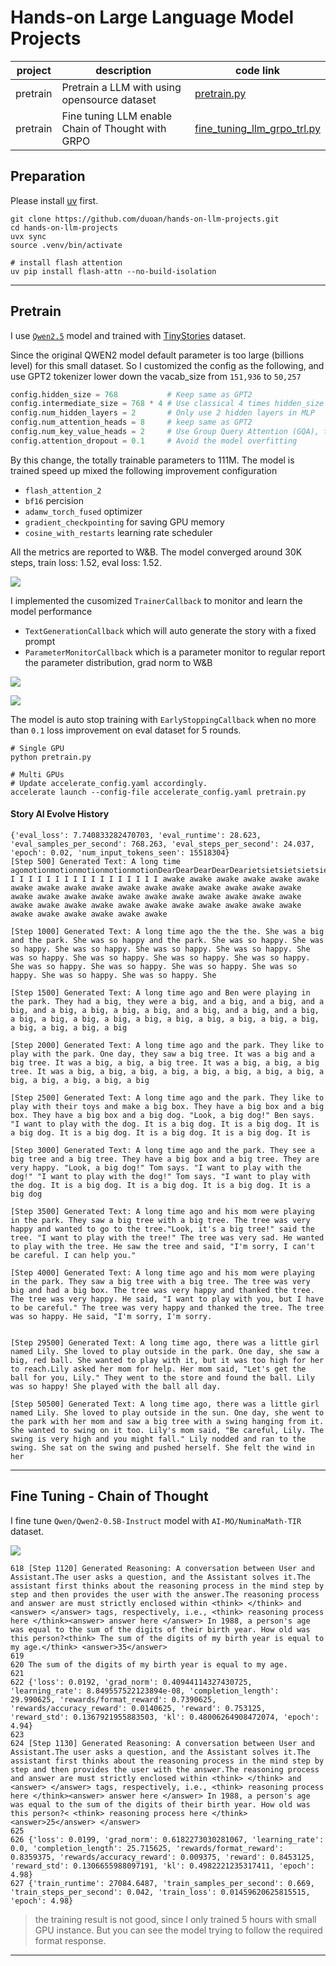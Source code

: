 # Hands-on Large Language Model Projects

| project  | description                                  | code link                    |
| -------- | -------------------------------------------- | ---------------------------- |
| pretrain | Pretrain a LLM with using opensource dataset | [pretrain.py](./pretrain.py) |
| pretrain | Fine tuning LLM enable Chain of Thought with GRPO | [fine_tuning_llm_grpo_trl.py](./fine_tuning_llm_grpo_trl.py) |



## Preparation
Please install [uv](https://github.com/astral-sh/uv) first.
```
git clone https://github.com/duoan/hands-on-llm-projects.git
cd hands-on-llm-projects
uvx sync
source .venv/bin/activate

# install flash attention
uv pip install flash-attn --no-build-isolation

```
---

## Pretrain

I use [`Qwen2.5`](https://huggingface.co/docs/transformers/en/model_doc/qwen2) model and trained with [TinyStories](https://huggingface.co/datasets/roneneldan/TinyStories) dataset. 

Since the original QWEN2 model default parameter is too large (billions level) for this small dataset. So I customized the config as the following, and use GPT2 tokenizer lower down the vacab_size from `151,936` to `50,257`
```python
config.hidden_size = 768           # Keep same as GPT2
config.intermediate_size = 768 * 4 # Use classical 4 times hidden_size
config.num_hidden_layers = 2       # Only use 2 hidden layers in MLP
config.num_attention_heads = 8     # keep same as GPT2
config.num_key_value_heads = 2     # Use Group Query Attention (GQA), to reduce the calculation complixity
config.attention_dropout = 0.1     # Avoid the model overfitting
```

By this change, the totally trainable parameters to 111M. The model is trained speed up mixed the following improvement configuration
- `flash_attention_2` 
- `bf16` percision
- `adamw_torch_fused` optimizer
- `gradient_checkpointing` for saving GPU memory
- `cosine_with_restarts` learning rate scheduler


All the metrics are reported to W&B. The model converged around 30K steps, train loss: 1.52, eval loss: 1.52.

![](./images/loss.png)

I implemented the cusomized `TrainerCallback` to monitor and learn the model performance
- `TextGenerationCallback` which will auto generate the story with a fixed prompt
- `ParameterMonitorCallback` which is a parameter monitor to regular report the parameter distribution, grad norm to W&B

![](./images/param_dist.png)

![](./images/param_grad_norm.png)


The model is auto stop training with `EarlyStoppingCallback` when no more than `0.1` loss improvement on eval dataset for 5 rounds. 


```
# Single GPU
python pretrain.py

# Multi GPUs
# Update accelerate_config.yaml accordingly.
accelerate launch --config-file accelerate_config.yaml pretrain.py
```

#### Story AI Evolve History
```
{'eval_loss': 7.740833282470703, 'eval_runtime': 28.623, 'eval_samples_per_second': 768.263, 'eval_steps_per_second': 24.037, 'epoch': 0.02, 'num_input_tokens_seen': 15518304} 
[Step 500] Generated Text: A long time agomotionmotionmotionmotionmotionDearDearDearDearDearietsietsietsietsietsietsElseElseElseElseElseElseElseElseElseElseElseElseElseElseElseElseElseElse I I I I I I I I I I I I I I I I I awake awake awake awake awake awake awake awake awake awake awake awake awake awake awake awake awake awake awake awake awake awake awake awake awake awake awake awake awake awake awake awake awake awake awake awake awake awake awake awake awake awake awake awake awake

[Step 1000] Generated Text: A long time ago the the the. She was a big and the park. She was so happy and the park. She was so happy. She was so happy. She was so happy. She was so happy. She was so happy. She was so happy. She was so happy. She was so happy. She was so happy. She was so happy. She was so happy. She was so happy. She was so happy. She was so happy. She was so happy. She

[Step 1500] Generated Text: A long time ago and Ben were playing in the park. They had a big, they were a big, and a big, and a big, and a big, and a big, a big, a big, a big, and a big, and a big, and a big, a big, a big, a big, a big, a big, a big, a big, a big, a big, a big, a big, a big, a big, a big

[Step 2000] Generated Text: A long time ago and the park. They like to play with the park. One day, they saw a big tree. It was a big and a big tree. It was a big, a big, a big tree. It was a big, a big, a big tree. It was a big, a big, a big, a big, a big, a big, a big, a big, a big, a big, a big, a big, a big

[Step 2500] Generated Text: A long time ago and the park. They like to play with their toys and make a big box. They have a big box and a big box. They have a big box and a big dog. "Look, a big dog!" Ben says. "I want to play with the dog. It is a big dog. It is a big dog. It is a big dog. It is a big dog. It is a big dog. It is a big dog. It is

[Step 3000] Generated Text: A long time ago and the park. They see a big tree and a big tree. They have a big box and a big tree. They are very happy. "Look, a big dog!" Tom says. "I want to play with the dog!" "I want to play with the dog!" Tom says. "I want to play with the dog. It is a big dog. It is a big dog. It is a big dog. It is a big dog

[Step 3500] Generated Text: A long time ago and his mom were playing in the park. They saw a big tree with a big tree. The tree was very happy and wanted to go to the tree."Look, it's a big tree!" said the tree. "I want to play with the tree!" The tree was very sad. He wanted to play with the tree. He saw the tree and said, "I'm sorry, I can't be careful. I can help you."

[Step 4000] Generated Text: A long time ago and his mom were playing in the park. They saw a big tree with a big tree. The tree was very big and had a big box. The tree was very happy and thanked the tree. The tree was very happy. He said, "I want to play with you, but I have to be careful." The tree was very happy and thanked the tree. The tree was so happy. He said, "I'm sorry, I'm sorry.


[Step 29500] Generated Text: A long time ago, there was a little girl named Lily. She loved to play outside in the park. One day, she saw a big, red ball. She wanted to play with it, but it was too high for her to reach.Lily asked her mom for help. Her mom said, "Let's get the ball for you, Lily." They went to the store and found the ball. Lily was so happy! She played with the ball all day.

[Step 50500] Generated Text: A long time ago, there was a little girl named Lily. She loved to play outside in the sun. One day, she went to the park with her mom and saw a big tree with a swing hanging from it. She wanted to swing on it too. Lily's mom said, "Be careful, Lily. The swing is very high and you might fall." Lily nodded and ran to the swing. She sat on the swing and pushed herself. She felt the wind in her

```
----

## Fine Tuning - Chain of Thought
I fine tune `Qwen/Qwen2-0.5B-Instruct` model with `AI-MO/NuminaMath-TIR` dataset.

![](./images/grpo.png)

```
618 [Step 1120] Generated Reasoning: A conversation between User and Assistant.The user asks a question, and the Assistant solves it.The assistant first thinks about the reasoning process in the mind step by step and then provides the user with the answer.The reasoning process and answer are must strictly enclosed within <think> </think> and <answer> </answer> tags, respectively, i.e., <think> reasoning process here </think><answer> answer here </answer> In 1988, a person's age was equal to the sum of the digits of their birth year. How old was this person?<think> The sum of the digits of my birth year is equal to my age.</think> <answer>35</answer>
619 
620 The sum of the digits of my birth year is equal to my age.
621 
622 {'loss': 0.0192, 'grad_norm': 0.40944114327430725, 'learning_rate': 8.849557522123894e-08, 'completion_length': 29.990625, 'rewards/format_reward': 0.7390625, 'rewards/accuracy_reward': 0.0140625, 'reward': 0.753125, 'reward_std': 0.1367921955883503, 'kl': 0.48006264908472074, 'epoch': 4.94}
623 
624 [Step 1130] Generated Reasoning: A conversation between User and Assistant.The user asks a question, and the Assistant solves it.The assistant first thinks about the reasoning process in the mind step by step and then provides the user with the answer.The reasoning process and answer are must strictly enclosed within <think> </think> and <answer> </answer> tags, respectively, i.e., <think> reasoning process here </think><answer> answer here </answer> In 1988, a person's age was equal to the sum of the digits of their birth year. How old was this person?< <think> reasoning process here </think> <answer>25</answer> </answer>
625 
626 {'loss': 0.0199, 'grad_norm': 0.6182273030281067, 'learning_rate': 0.0, 'completion_length': 25.715625, 'rewards/format_reward': 0.8359375, 'rewards/accuracy_reward': 0.009375, 'reward': 0.8453125, 'reward_std': 0.1306655988097191, 'kl': 0.4982221235317411, 'epoch': 4.98}
627 {'train_runtime': 27084.6487, 'train_samples_per_second': 0.669, 'train_steps_per_second': 0.042, 'train_loss': 0.01459620625815515, 'epoch': 4.98}
```

> the training result is not good, since I only trained 5 hours with small GPU instance. But you can see the model trying to follow the required format response.
---